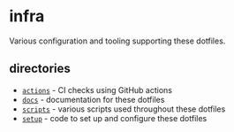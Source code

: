 # infra

Various configuration and tooling supporting these dotfiles.

## directories

- [`actions`](./actions) - CI checks using GitHub actions
- [`docs`](./docs) - documentation for these dotfiles
- [`scripts`](./scripts) - various scripts used throughout these dotfiles
- [`setup`](./setup) - code to set up and configure these dotfiles

